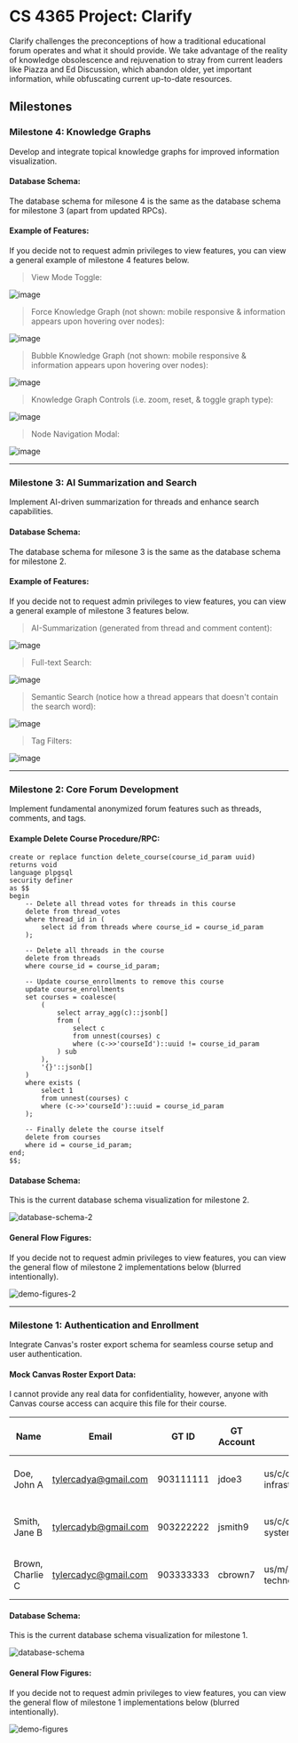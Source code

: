 # CS 4365 Project: Clarify
Clarify challenges the preconceptions of how a traditional educational forum operates and what
it should provide. We take advantage of the reality of knowledge obsolescence and rejuvenation
to stray from current leaders like Piazza and Ed Discussion, which abandon older, yet important
information, while obfuscating current up-to-date resources.
## Milestones

### Milestone 4: Knowledge Graphs
Develop and integrate topical knowledge graphs for improved information visualization.

#### Database Schema:
The database schema for milesone 4 is the same as the database schema for milestone 3 (apart from updated RPCs).


#### Example of Features:
If you decide not to request admin privileges to view features, you can view a general example of milestone 4 features below.

> View Mode Toggle:

![image](https://github.com/user-attachments/assets/c713524b-f685-41ca-9c97-3544f220b256)

> Force Knowledge Graph (not shown: mobile responsive & information appears upon hovering over nodes):

![image](https://github.com/user-attachments/assets/d06e12dc-b3df-4884-9947-f2deca86319a)

> Bubble Knowledge Graph (not shown: mobile responsive & information appears upon hovering over nodes):

![image](https://github.com/user-attachments/assets/659aaa00-16db-4b05-b13d-ee0594bf8ba1)

> Knowledge Graph Controls (i.e. zoom, reset, & toggle graph type):

![image](https://github.com/user-attachments/assets/0041bf5c-1107-4b5f-b13b-463030d8b994)

> Node Navigation Modal:

![image](https://github.com/user-attachments/assets/2861ec57-2708-4bb8-b839-8830ffeffcc5)

---

### Milestone 3: AI Summarization and Search
Implement AI-driven summarization for threads and enhance search capabilities.

#### Database Schema:
The database schema for milesone 3 is the same as the database schema for milestone 2.


#### Example of Features:
If you decide not to request admin privileges to view features, you can view a general example of milestone 3 features below.

> AI-Summarization (generated from thread and comment content):

![image](https://github.com/user-attachments/assets/89dbeee1-2e8f-4999-a5e8-4360935533ee)

> Full-text Search:

![image](https://github.com/user-attachments/assets/fdb7ba58-a164-4872-9a33-3cfc1557a822)

> Semantic Search (notice how a thread appears that doesn't contain the search word):

![image](https://github.com/user-attachments/assets/0971089b-ed61-44ea-b6c7-beb8b01d0f58)

> Tag Filters:

![image](https://github.com/user-attachments/assets/751b2be2-2fd0-480f-87ed-b7746b01cdde)

---

### Milestone 2: Core Forum Development
Implement fundamental anonymized forum features such as threads, comments, and tags.

#### Example Delete Course Procedure/RPC:

```
create or replace function delete_course(course_id_param uuid)
returns void
language plpgsql
security definer
as $$
begin
    -- Delete all thread votes for threads in this course
    delete from thread_votes
    where thread_id in (
        select id from threads where course_id = course_id_param
    );

    -- Delete all threads in the course
    delete from threads
    where course_id = course_id_param;

    -- Update course_enrollments to remove this course
    update course_enrollments
    set courses = coalesce(
        (
            select array_agg(c)::jsonb[]
            from (
                select c
                from unnest(courses) c
                where (c->>'courseId')::uuid != course_id_param
            ) sub
        ),
        '{}'::jsonb[]
    )
    where exists (
        select 1
        from unnest(courses) c
        where (c->>'courseId')::uuid = course_id_param
    );

    -- Finally delete the course itself
    delete from courses
    where id = course_id_param;
end;
$$;
```

#### Database Schema:
This is the current database schema visualization for milestone 2.

![database-schema-2](https://github.com/user-attachments/assets/91b48eb7-aba2-41e9-8bb3-b554089d954d)


#### General Flow Figures:
If you decide not to request admin privileges to view features, you can view the general flow of milestone 2 implementations below (blurred intentionally).

![demo-figures-2](https://github.com/user-attachments/assets/fb4c8162-870a-48bc-a329-9c000a6801b1)

---

### Milestone 1: Authentication and Enrollment
Integrate Canvas's roster export schema for seamless course setup and user authentication.
#### Mock Canvas Roster Export Data:
I cannot provide any real data for confidentiality, however, anyone with Canvas course access can acquire this file for their course.

| Name              | Email                   | GT ID       | GT Account | Major(s) | Role    | Section(s) | Confidential? | Grade Mode   | Last Course Activity      | Total Course Activity |
|------------------|------------------------|-------------|------------|----------|---------|------------|---------------|--------------|----------------------|-------------------|
| Doe, John A     | tylercadya@gmail.com    | 903111111   | jdoe3      | us/c/coc/bscs/a/cs/cs08/info/internetwork-infrastructure | Student  | 202408/CS/2200/A/80169, 202408/CS/2200/A03/88677 | N/A           | Letter Grade | 2024-12-10 10:00 EST  | 100:30:15  |
| Smith, Jane B   | tylercadyb@gmail.com    | 903222222   | jsmith9    | us/c/coc/bscs/a/cs/cs30/info/internetwork-systems | TA       | 202408/CS/2200/A/80169, 202408/CS/2200/A04/88678 | N/A           | Letter Grade | 2024-12-12 14:30 EST  | 120:45:30  |
| Brown, Charlie C | tylercadyc@gmail.com    | 903333333   | cbrown7    | us/m/mgt/bsba/a/ba/mg04/information technology | Teacher  | 202408/CS/2200/A/80169, 202408/CS/2200/A05/88679 | N/A           | Letter Grade | 2024-12-15 09:45 EST  | 95:20:10   |

#### Database Schema:
This is the current database schema visualization for milestone 1.

![database-schema](https://github.com/user-attachments/assets/7bdbb937-5853-46bb-8a5d-94057e40c9a4)


#### General Flow Figures:
If you decide not to request admin privileges to view features, you can view the general flow of milestone 1 implementations below (blurred intentionally).

![demo-figures](https://github.com/user-attachments/assets/11c504dc-da2c-4405-9cd2-a366875d8560)
